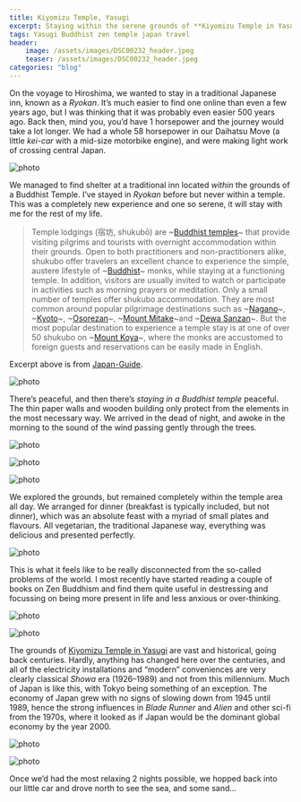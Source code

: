 ```yaml
---
title: Kiyomizu Temple, Yasugi
excerpt: Staying within the serene grounds of **Kiyomizu Temple in Yasugi** was an experience unlike any other. The paper-thin walls and wooden architecture offered just enough shelter, allowing the sounds of nature to seep in—wind through the trees, distant temple bells. Days passed slowly as we explored the historic grounds, untouched by modernity beyond *Showa-era* conveniences. Every meal, a beautifully presented vegetarian feast, reflected the temple’s simplicity and harmony. Disconnected from the outside world, this was peace in its purest form—an escape not just from noise, but from the rush of time itself.  
tags: Yasugi Buddhist zen temple japan travel
header:
    image: /assets/images/DSC00232_header.jpeg
    teaser: /assets/images/DSC00232_header.jpeg
categories: "blog"
---
```

On the voyage to Hiroshima, we wanted to stay in a traditional Japanese inn, known as a *Ryokan*. It’s much easier to find one online than even a few years ago, but I was thinking that it was probably even easier 500 years ago. Back then, mind you, you’d have 1 horsepower and the journey would take a lot longer. We had a whole 58 horsepower in our Daihatsu Move (a little *kei-car* with a mid-size motorbike engine), and were making light work of crossing central Japan.

![photo](/assets/images/IMG_8586.jpeg)

We managed to find shelter at a traditional inn located *within* the grounds of a Buddhist Temple. I’ve stayed in *Ryokan* before but never within a temple. This was a completely new experience and one so serene, it will stay with me for the rest of my life.

> Temple lodgings (宿坊, shukubō) are ~[Buddhist temples](https://www.japan-guide.com/e/e2058.html)~ that provide visiting pilgrims and tourists with overnight accommodation within their grounds. Open to both practitioners and non-practitioners alike, shukubo offer travelers an excellent chance to experience the simple, austere lifestyle of ~[Buddhist](https://www.japan-guide.com/e/e2055.html)~ monks, while staying at a functioning temple. In addition, visitors are usually invited to watch or participate in activities such as morning prayers or meditation.
> Only a small number of temples offer shukubo accommodation. They are most common around popular pilgrimage destinations such as ~[Nagano](https://www.japan-guide.com/e/e6000.html)~, ~[Kyoto](https://www.japan-guide.com/e/e2158.html)~, ~[Osorezan](https://www.japan-guide.com/e/e3727.html)~, ~[Mount Mitake](https://www.japan-guide.com/e/e3036.html)~and ~[Dewa Sanzan](https://www.japan-guide.com/e/e7900.html)~. But the most popular destination to experience a temple stay is at one of over 50 shukubo on ~[Mount Koya](https://www.japan-guide.com/e/e4900.html)~, where the monks are accustomed to foreign guests and reservations can be easily made in English.

Excerpt above is from [Japan-Guide](https://www.japan-guide.com/e/e2025_temple_lodgings.html).

![photo](/assets/images/DSC00225.jpeg)

There’s peaceful, and then there’s *staying in a Buddhist temple* peaceful. The thin paper walls and wooden building only protect from the elements in the most necessary way. We arrived in the dead of night, and awoke in the morning to the sound of the wind passing gently through the trees.

![photo](/assets/images/DSC00224.jpeg)

![photo](/assets/images/DSC00218.jpeg)

![photo](/assets/images/DSC00226.jpeg)

We explored the grounds, but remained completely within the temple area all day. We arranged for dinner (breakfast is typically included, but not dinner), which was an absolute feast with a myriad of small plates and flavours. All vegetarian, the traditional Japanese way, everything was delicious and presented perfectly.

![photo](/assets/images/IMG_8718.jpeg)

This is what it feels like to be really disconnected from the so-called problems of the world.  I most recently have started reading a couple of books on Zen Buddhism and find them quite useful in destressing and focussing on being more present in life and less anxious or over-thinking.

![photo](/assets/images/DSC00230.jpeg)

![photo](/assets/images/DSC00231.jpeg)

The grounds of [Kiyomizu Temple in Yasugi](https://www.kankou-shimane.com/en/destinations/9337) are vast and historical, going back centuries. Hardly, anything has changed here over the centuries, and all of the electricity installations and “modern” conveniences are very clearly classical *Showa* era (1926–1989) and not from this millennium. Much of Japan is like this, with Tokyo being something of an exception. The economy of Japan grew with no signs of slowing down from 1945 until 1989, hence the strong influences in *Blade Runner* and *Alien* and other sci-fi from the 1970s, where it looked as if Japan would be the dominant global economy by the year 2000.

![photo](/assets/images/DSC00239.jpeg)

![photo](/assets/images/DSC00232.jpeg)

Once we’d had the most relaxing 2 nights possible, we hopped back into our little car and drove north to see the sea, and some sand… 

